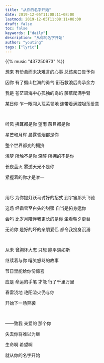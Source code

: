 ```yaml
---
title: "从你的名字开始"
date: 2019-12-05T11:08:11+08:00
lastmod: 2019-12-05T11:08:11+08:00
draft: false
toc: false
keywords: ["daily"]
description: "从你的名字开始"
author: "youting"
tags: ["lyric"]
---
```


{{% music "437250973" %}}

想来 有份悬而未决难言的心事 总该亲口告予你

因你 有了劈山拦海的勇气 衔石救浪后尚承余力

我是 苍茫碧海中心孤独的岛屿 藤草爬满手臂

某日你 乍一眼闯入荒芜领地 连带着满腔坦荡爱意

<br />

听风 拂耳都是你 望雨 蔽目都是你

星芒和月辉 晨露昏烟都是你

整个世界都变的拥挤

浅梦 所触不是你 深醉 所拥的不是你

长夜萤火 雾透天光不是你

紧握着的你才是唯一

<br />

用尽 为你提灯跃马讨好的招式 到宇宙那头飞驰

这场 经霜雪至白头的甜蜜 自当是俯身邀你

会吗 比岁月陪伴我更长的是你 坐看朝夕更替

无论你 是好的坏的亲朋爱侣 都令我投身沉溺

<br />

从未 曾胸怀大志 只想 能平淡如斯

继续着与你 嘻笑怒骂的故事

节日里能给你份惊喜

应是 命运的手笔 才能 行了千里万里

春雷浇地 艳阳溢火仍与你

开始下一场奔袭

<br />

——致我 亲爱的 那个你

失去你将难以为继

生命啊 希望啊

就从你的名字开始
